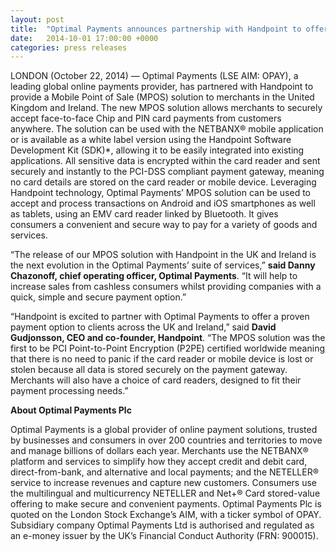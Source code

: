 ```yaml
---
layout: post
title:  "Optimal Payments announces partnership with Handpoint to offer a mobile point of sale solution"
date:   2014-10-01 17:00:00 +0000
categories: press releases
---
```


LONDON (October 22, 2014) — Optimal Payments (LSE AIM: OPAY), a leading global online payments provider, has partnered with Handpoint to provide a Mobile Point of Sale (MPOS) solution to merchants in the United Kingdom and Ireland. The new MPOS solution allows merchants to securely accept face-to-face Chip and PIN card payments from customers anywhere. The solution can be used with the NETBANX® mobile application or is available as a white label version using the Handpoint Software Development Kit (SDK)*, allowing it to be easily integrated into existing applications. All sensitive data is encrypted within the card reader and sent securely and instantly to the PCI-DSS compliant payment gateway, meaning no card details are stored on the card reader or mobile device. Leveraging Handpoint technology, Optimal Payments’ MPOS solution can be used to accept and process transactions on Android and iOS smartphones as well as tablets, using an EMV card reader linked by Bluetooth. It gives consumers a convenient and secure way to pay for a variety of goods and services.

“The release of our MPOS solution with Handpoint in the UK and Ireland is the next evolution in the Optimal Payments’ suite of services,” **said Danny Chazonoff, chief operating officer, Optimal Payments**. “It will help to increase sales from cashless consumers whilst providing companies with a quick, simple and secure payment option.”

“Handpoint is excited to partner with Optimal Payments to offer a proven payment option to clients across the UK and Ireland,” said **David Gudjonsson, CEO and co-founder, Handpoint**. “The MPOS solution was the first to be PCI Point-to-Point Encryption (P2PE) certified worldwide meaning that there is no need to panic if the card reader or mobile device is lost or stolen because all data is stored securely on the payment gateway. Merchants will also have a choice of card readers, designed to fit their payment processing needs.”

**About Optimal Payments Plc**

Optimal Payments is a global provider of online payment solutions, trusted by businesses and consumers in over 200 countries and territories to move and manage billions of dollars each year.  Merchants use the NETBANX® platform and services to simplify how they accept credit and debit card, direct-from-bank, and alternative and local payments; and the NETELLER® service to increase revenues and capture new customers.  Consumers use the multilingual and multicurrency NETELLER and Net+® Card stored-value offering to make secure and convenient payments. Optimal Payments Plc is quoted on the London Stock Exchange’s AIM, with a ticker symbol of OPAY.  Subsidiary company Optimal Payments Ltd is authorised and regulated as an e-money issuer by the UK’s Financial Conduct Authority (FRN: 900015).